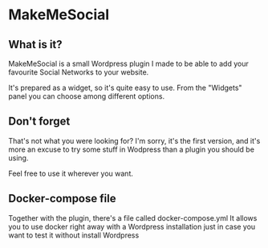 # MakeMeSocial
## What is it?
MakeMeSocial is a small Wordpress plugin I made to be able to add your favourite Social Networks to your website.

It's prepared as a widget, so it's quite easy to use. From the "Widgets" panel you can choose among different options.

## Don't forget
That's not what you were looking for? I'm sorry, it's the first version, and it's more an excuse to try some stuff in Wodpress than a plugin you should be using.

Feel free to use it wherever you want.

## Docker-compose file
Together with the plugin, there's a file called docker-compose.yml
It allows you to use docker right away with a Wordpress installation just in case you want to test it without install Wordpress
